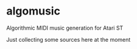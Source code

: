 # algomusic
Algorithmic MIDI music generation for Atari ST

Just collecting some sources here at the moment

